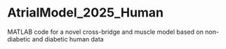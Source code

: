 # AtrialModel_2025_Human
MATLAB code for a novel cross-bridge and muscle model based on non-diabetic and diabetic human data
